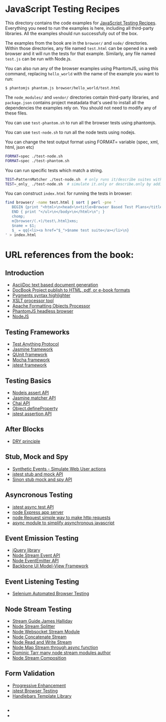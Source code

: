 JavaScript Testing Recipes
==========================

This directory contains the code examples for [JavaScript Testing
Recipes](http://jstesting.jcoglan.com). Everything you need to run the examples
is here, including all third-party libraries. All the examples should run
successfully out of the box.

The examples from the book are in the `browser/` and `node/` directories. Within
those directories, any file named `test.html` can be opened in a web browser and
it will run the tests for that example. Similarly, any file named `test.js` can
be run with Node.js.

You can also run any of the browser examples using PhantomJS, using this
command, replacing `hello_world` with the name of the example you want to run:

    $ phantomjs phantom.js browser/hello_world/test.html

The `node_modules/` and `vendor/` directories contain third-party libraries, and
`package.json` contains project meatadata that's used to install all the
dependencies the examples rely on. You should not need to modify any of these
files.

You can use `test-phantom.sh` to run all the browser tests using phantomjs.

You can use `test-node.sh` to run all the node tests using nodejs.

You can change the test output format using FORMAT= variable (spec, xml, html, json etc)

```bash
FORMAT=spec ./test-node.sh
FORMAT=spec ./test-phantom.sh
```

You can run specific tests which match a string.

```bash
TEST=PatternMatcher ./test-node.sh  # only runs it/describe suites with PatternMatcher in their descriptive string.
TEST=_only_ ./test-node.sh  # simulate it.only or describe.only by adding _only_ to the test name
```

You can construct `index.html` for running the tests in browser:

```bash
find browser/ -name test.html | sort | perl -pne '
   BEGIN {print "<html>\n<head>\n<title>Browser Based Test Plans</title>\n<style>\nbody {\nbackground: black;\ncolor: yellow;\n}\n</style>\n</head>\n<body>\n<h4>Browser Based Test Plans</h4>\n<ul>\n"; }
   END { print "</ul>\n</body>\n</html>\n"; }
   chomp;
   m{browser/(.+)/test\.html}xms;
   $name = $1;
   $_ = qq{<li><a href="$_">$name test suite</a></li>\n}
' > index.html
```

# URL references from the book:

## Introduction

 * [AsciiDoc text based document generation](http://www.methods.co.nz/asciidoc/#_introduction)
 * [DocBook Project publish to HTML, pdf, or e-book formats](http://docbook.sourceforge.net/)
 * [Pygments syntax highlighter](http://pygments.org/)
 * [XSLT processor tool](http://xmlsoft.org/XSLT/xsltproc2.html)
 * [Apache Formatting Objects Processor](https://xmlgraphics.apache.org/fop/)
 * [PhantomJS headless browser](http://phantomjs.org/)
 * [NodeJS](https://nodejs.org/en/)

## Testing Frameworks

 * [Test Anything Protocol](http://testanything.org/)
 * [Jasmine framework](http://jasmine.github.io/)
 * [QUnit framework](http://qunitjs.com/)
 * [Mocha framework](https://mochajs.org/)
 * [jstest framework](http://jstest.jcoglan.com/)

## Testing Basics

 * [Nodejs assert API](http://nodejs.org/api/assert.html)
 * [Jasmine matcher API](http://jasmine.github.io/1.3/introduction.html#section-Included_Matchers)
 * [Chai API](http://chaijs.com/)
 * [Object.defineProperty](https://developer.mozilla.org/en-US/docs/Web/JavaScript/Reference/Global_Objects/Object/defineProperty)
 * [jstest assertion API](http://jstest.jcoglan.com/assertions.html)

## After Blocks

 * [DRY principle](http://en.wikipedia.org/wiki/Don't_repeat_yourself)

## Stub, Mock and Spy

 * [Synthetic Events - Simulate Web User actions](https://github.com/bitovi/syn)
 * [jstest stub and mock API](http://jstest.jcoglan.com/mocking.html)
 * [Sinon stub mock and spy API](http://sinonjs.org/)

## Asyncronous Testing

 * [jstest async test API](http://jstest.jcoglan.com/async.html)
 * [node Express app server](http://expressjs.com/)
 * [node Request simple way to make http requests](https://npmjs.org/package/request)
 * [async module to simplify asynchronous javascript](https://npmjs.org/package/async)

## Event Emission Testing

 * [jQuery library](http://jquery.com/)
 * [Node Stream Event API](http://nodejs.org/api/stream.html)
 * [Node EventEmitter API](http://nodejs.org/api/events.html)
 * [Backbone UI Model-View Framework](http://backbonejs.org/)

## Event Listening Testing

 * [Selenium Automated Browser Testing](http://www.seleniumhq.org/)

## Node Stream Testing

 * [Stream Guide James Halliday](https://github.com/substack/stream-handbook)
 * [Node Stream Splitter](https://npmjs.org/package/split)
 * [Node Websocket Stream Module](https://npmjs.org/package/websocket-driver)
 * [Node Concatenate Stream](https://npmjs.org/package/concat-stream)
 * [Node Read and Write Stream](https://npmjs.org/package/through)
 * [Node Map Stream through async function](https://npmjs.org/package/map-stream)
 * [Dominic Tarr many node stream modules author](https://github.com/dominictarr)
 * [Node Stream Composition](https://npmjs.org/package/stream-combiner)

## Form Validation

 * [Progressive Enhancement](http://alistapart.com/article/understandingprogressiveenhancement)
 * [jstest Browser Testing](http://jstest.jcoglan.com/browser.html)
 * [Handlebars Template Library](http://handlebarsjs.com/)

##

 * []()
 * []()
